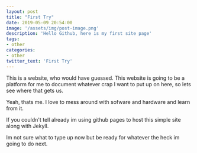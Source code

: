 ```yaml
---
layout: post
title: "First Try"
date: 2019-05-09 20:54:00
image: '/assets/img/post-image.png'
description: 'Hello Github, here is my first site page'
tags:
- other
categories:
- other
twitter_text: 'First Try'
---
```


This is a website, who would have guessed. This website is going to be a platform for me to document whatever crap I want to put up on here, so lets see where that gets us. 


 Yeah, thats me. I love to mess around with sofware and hardware and learn from it. 

If you couldn't tell already im using github pages to host this simple site along with Jekyll.

Im not sure what to type up now but be ready for whatever the heck im going to do next. 
